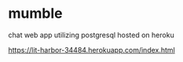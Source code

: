 # mumble
chat web app utilizing postgresql
hosted on heroku

https://lit-harbor-34484.herokuapp.com/index.html